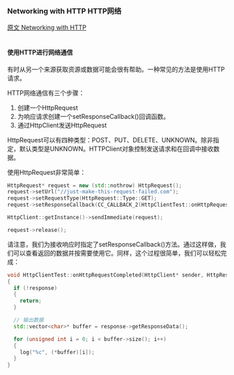 ### Networking with HTTP  HTTP网络
[原文 Networking with HTTP](https://docs.cocos2d-x.org/cocos2d-x/v4/en/advanced_topics/networking.html) 
<br>
<br>


#### 使用HTTP进行网络通信
有时从另一个来源获取资源或数据可能会很有帮助。一种常见的方法是使用HTTP请求。<br>

HTTP网络通信有三个步骤：<br>

1. 创建一个HttpRequest
2. 为响应请求创建一个setResponseCallback()回调函数。
3. 通过HttpClient发送HttpRequest

HttpRequest可以有四种类型：POST、PUT、DELETE、UNKNOWN。除非指定，默认类型是UNKNOWN。HTTPClient对象控制发送请求和在回调中接收数据。<br>

使用HttpRequest非常简单：<br>

```cpp
HttpRequest* request = new (std::nothrow) HttpRequest();
request->setUrl("//just-make-this-request-failed.com");
request->setRequestType(HttpRequest::Type::GET);
request->setResponseCallback(CC_CALLBACK_2(HttpClientTest::onHttpRequestCompleted, this));

HttpClient::getInstance()->sendImmediate(request);

request->release();
```

请注意，我们为接收响应时指定了setResponseCallback()方法。通过这样做，我们可以查看返回的数据并按需要使用它。同样，这个过程很简单，我们可以轻松完成：

```cpp
void HttpClientTest::onHttpRequestCompleted(HttpClient* sender, HttpResponse* response)
{
  if (!response)
  {
    return;
  }

  // 输出数据
  std::vector<char>* buffer = response->getResponseData();

  for (unsigned int i = 0; i < buffer->size(); i++)
  {
    log("%c", (*buffer)[i]);
  }
}
```
